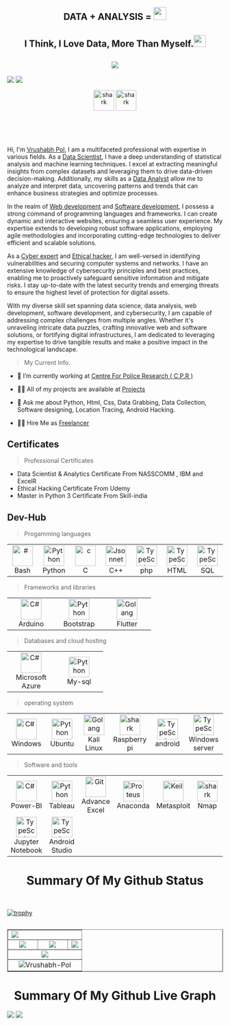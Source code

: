 <!-----<img align="centre" alt="GIF" src="https://i.pinimg.com/originals/31/53/2d/31532d7d378053de3b8bf23c6e7bfae3.gif?raw=true" width="1000" height="320" /> ---->
<h2 align = "center"> DATA + ANALYSIS = <img src ="https://bestanimations.com/uploads/gifs/373846046large-beating-heart-gif-animation3.gif" width="30"></h2> 
<h2 align="center">
 <a>I Think, I Love Data, More Than Myself.<img src="https://media.giphy.com/media/hvRJCLFzcasrR4ia7z/giphy.gif" width="28"></a>
</h2>
<!-- Typing SVG  - https://readme-typing-svg.herokuapp.com/demo/ -->
<h2 align="center">
  <a href="https://git.io/typing-svg"><img src="https://readme-typing-svg.herokuapp.com?lines=I+am+Vrushabh+Pol;I+am+a+Data+Scientist;I+am+a+Data+Analyst;I+am+a+Software+Developer;I+am+a+Web+Developer;I+am+an+Ethical+Hacker;I+am+a+Cyber+Expert">
 </a>
</h2>


  ![](https://komarev.com/ghpvc/?username=Vrushabh-Pol&color=6aa6f8)
  <img  src="https://custom-icon-badges.herokuapp.com/badge/+91--9518586837-orange?style=for-the-badge&logo=phone&logoColor=white"/></a>
<p align = "center">
<a target="_blank" href="https://www.linkedin.com/in/vrushabh-pol-97b189215/"><img src="https://cdn-icons-png.flaticon.com/512/145/145807.png" width="48" height="48" alt="shark" /></a>
<a target="_blank" href="https://www.instagram.com/deadly_thunder_7/"><img src="https://cdn.pixabay.com/photo/2016/09/17/07/03/instagram-1675670_1280.png" width="48" height="48" alt="shark" /></a>

</p>
<br>
 <br>
 <br>
  
Hi, I'm [Vrushabh Pol](http://vrushabh-pol), I am a multifaceted professional with expertise in various fields. As a [Data Scientist](), I have a deep understanding of statistical analysis and machine learning techniques. I excel at extracting meaningful insights from complex datasets and leveraging them to drive data-driven decision-making. Additionally, my skills as a [Data Analyst]() allow me to analyze and interpret data, uncovering patterns and trends that can enhance business strategies and optimize processes.

In the realm of [Web development]() and [Software development](), I possess a strong command of programming languages and frameworks. I can create dynamic and interactive websites, ensuring a seamless user experience. My expertise extends to developing robust software applications, employing agile methodologies and incorporating cutting-edge technologies to deliver efficient and scalable solutions.

As a [Cyber expert]() and [Ethical hacker](), I am well-versed in identifying vulnerabilities and securing computer systems and networks. I have an extensive knowledge of cybersecurity principles and best practices, enabling me to proactively safeguard sensitive information and mitigate risks. I stay up-to-date with the latest security trends and emerging threats to ensure the highest level of protection for digital assets.

With my diverse skill set spanning data science, data analysis, web development, software development, and cybersecurity, I am capable of addressing complex challenges from multiple angles. Whether it's unraveling intricate data puzzles, crafting innovative web and software solutions, or fortifying digital infrastructures, I am dedicated to leveraging my expertise to drive tangible results and make a positive impact in the technological landscape.

  <!-----<img align="right" alt="GIF" src="https://logicmojo.com/assets/dist/new_pages/images/data-science-intro.gif?raw=true" width="500" height="320" /> ----->
  
>My Current Info.  
  
- 🔭 I’m currently working at [Centre For Police Research ( C.P.R )](https://cprpune.org/)

- 👨‍💻 All of my projects are available at [Projects](https://Vrushabh-Pol.github.io/My-Projects)

- 💬 Ask me about Python, Html, Css, Data Grabbing, Data Collection, Software designing, Location Tracing, Android Hacking.

- 👨‍💻 Hire Me as [Freelancer](https://blackstonesoftwares.000webhostapp.com/index.html)

 

<h2 align="left" id="Vrushabh-Pol">Certificates</h2>

>Professional Certificates

<ul>
  <li>Data Scientist & Analytics Certificate From NASSCOMM , IBM and ExcelR</li>
  <li>Ethical Hacking Certificate From Udemy</li>
  <li>Master in Python 3 Certificate From Skill-india</li>
</ul>




<h2 align="left" id="naemazam">Dev-Hub</h2>

> Progamming languages

<table>
  <tr>
    <td align="center" width="96">
      <a href="#">
        <img src="https://upload.wikimedia.org/wikipedia/commons/thumb/4/4b/Bash_Logo_Colored.svg/1024px-Bash_Logo_Colored.svg.png?20180723054350" width="48" height="48" alt="#" />
      </a>
      <br>Bash
    </td>
    <td align="center" width="96">
      <a href="#">
        <img src="https://w7.pngwing.com/pngs/140/948/png-transparent-blue-and-yellow-logo-python-logo-programmer-fierce-python-s-cdr-angle-text-thumbnail.png" width="48" height="48" alt="Python" />
      </a>
      <br>Python
    </td>
    <td align="center" width="96">
      <a href="#">
        <img src="https://upload.wikimedia.org/wikipedia/commons/1/19/C_Logo.png?20201023095457" width="48" height="48" alt="c" />
      </a>
      <br>C
    </td>
    <td align="center" width="96">
      <a href="#">
        <img src="https://www.nicepng.com/png/detail/981-9813175_c-logo-c-programming-language-logo.png" width="48" height="48" alt="Jsonnet" />
      </a>
      <br>C++
    </td>
    <td align="center" width="96">
      <a href="#">
        <img src="https://w7.pngwing.com/pngs/751/3/png-transparent-logo-php-html-others-text-trademark-logo-thumbnail.png" width="48" height="48" alt="TypeScript" />
      </a>
      <br>php
    </td>
     <td align="center" width="96">
      <a href="#">
        <img src="https://upload.wikimedia.org/wikipedia/commons/thumb/6/61/HTML5_logo_and_wordmark.svg/1024px-HTML5_logo_and_wordmark.svg.png?20170517184425" width="48" height="48" alt="TypeScript" />
      </a>
      <br>HTML
    </td>
     <td align="center" width="96">
      <a href="#">
        <img src="https://banner2.cleanpng.com/20171202/4a0/database-free-download-png-5a22aad4e16b56.2847272415122213969233.jpg" width="48" height="48" alt="TypeScript" />
      </a>
      <br>SQL
    </td>
  </tr>

</table>

> Frameworks and libraries

<table>
  <tr>
    <td align="center" width="96">
      <a href="#">
        <img src="https://www.nicepng.com/png/detail/207-2079566_arduino-1-logo-png-transparent-arduino-logo-png.png" width="48" height="48" alt="C#" />
      </a>
      <br>Arduino
    </td>
    <td align="center" width="96">
      <a href="#">
        <img src="https://www.nicepng.com/png/detail/141-1415492_bootstrap-bootstrap-4-icon-png.png" width="48" height="48" alt="Python" />
      </a>
      <br>Bootstrap
    </td>
    <td align="center" width="96">
      <a href="#">
        <img src="https://www.nicepng.com/png/detail/31-315418_google-launches-final-preview-of-flutter-its-android.png" width="48" height="48" alt="Golang" />
      </a>
      <br>Flutter
    </td>

</table>

> Databases and cloud hosting

<table>
  <tr>
    <td align="center" width="96">
      <a href="#">
        <img src="https://www.nicepng.com/png/detail/401-4010153_microsoft-logo-azure-microsoft-azure-icon.png" width="48" height="48" alt="C#" />
      </a>
      <br>Microsoft Azure
    </td>
    <td align="center" width="96">
      <a href="#">
        <img src="https://www.nicepng.com/png/detail/245-2459464_mysql-mogra-db-my-sql-logo-png.png" width="48" height="48" alt="Python" />
      </a>
      <br>My-sql
    </td>
    </tr>
</table>

> operating system

<table>
  <tr>
    <td align="center" width="96">
      <a href="#">
        <img src="https://www.nicepng.com/png/detail/142-1427163_02-oct-2014-icon-windows-10-png.png" width="48" height="48" alt="C#" />
      </a>
      <br>Windows
    </td>
    <td align="center" width="96">
      <a href="#">
        <img src="https://www.nicepng.com/png/detail/27-276617_23-oct-ubuntu-turns-10-ubuntu-16-logo.png" width="48" height="48" alt="Python" />
      </a>
      <br>Ubuntu
    </td>
    <td align="center" width="96">
      <a href="#">
        <img src="https://www.nicepng.com/png/detail/201-2015642_kali-linux-dragon-png.png" width="48" height="48" alt="Golang" />
      </a>
      <br>Kali Linux
    </td>
    <td align="center" width="96">
      <a href="#">
        <img src="https://www.nicepng.com/png/detail/898-8989683_raspberry-pi-icon-raspberry-pi.png" width="48" height="48" alt="shark" />
      </a>
      <br>Raspberry pi
    </td>
   <td align="center" width="96">
      <a href="#">
        <img src="https://www.nicepng.com/png/detail/764-7642110_android-logo-android.png" width="48" height="48" alt="TypeScript" />
      </a>
      <br>android
    </td>
    <td align="center" width="96">
      <a href="#">
        <img src="https://www.nicepng.com/png/detail/189-1897150_final-clip-art-at-clker-com-vector-windows.png" width="48" height="48" alt="TypeScript" />
      </a>
      <br>Windows server
</table>

> Software and tools
<table>
  <tr>
    <td align="center" width="96">
      <a href="#">
        <img src="https://dotnet.microsoft.com/blob-assets/images/customers/power-bi.png" width="48" height="48" alt="C#" />
      </a>
      <br>Power-BI
    </td>
    <td align="center" width="96">
      <a href="#">
        <img src="https://www.nicepng.com/png/detail/852-8528586_tableau-tableau-software.png" width="48" height="48" alt="Python" />
      </a>
      <br>Tableau
    </td>
    <td align="center" width="96">
      <a href="#">
        <img src="https://www.nicepng.com/png/detail/208-2088252_microsoft-excel-is-a-spreadsheet-software-containing-excel.png" width="48" height="48" alt="Git" />
      </a>
      <br>Advance Excel
    </td>
     <td align="center" width="96">
      <a href="#">
        <img src="https://www.nicepng.com/png/detail/85-851110_this-material-is-part-of-a-60-minute.png" width="48" height="48" alt="Proteus" />
      </a>
      <br>Anaconda
    </td>
   <td align="center" width="96">
      <a href="#">
        <img src="https://www.nicepng.com/png/detail/24-249625_metasploit-logo.png" width="48" height="48" alt="Keil" />
      </a>
      <br>Metasploit
    </td>
    <td align="center" width="96">
      <a href="#">
        <img src="https://www.nicepng.com/png/detail/875-8750625_nmap-project-logo-nmap-logo.png" width="48" height="48" alt="shark" />
      </a>
      <br>Nmap
    </td>
    <td align="center" width="96">
      <a href="#">
        <img src="https://www.nicepng.com/png/detail/874-8745371_visual-studio-2019-preview.png" width="48" height="48" alt="TypeScript" />
      </a>
      <br>Visual Studio
    </td>
     <tr>
    <td align="center" width="96">
      <a href="#">
        <img src="https://www.nicepng.com/png/detail/70-701999_jupyter-logo.png" width="48" height="48" alt="TypeScript" />
      </a>
      <br>Jupyter Notebook
    </td>
    <td align="center" width="96">
      <a href="#">
        <img src="https://www.nicepng.com/png/detail/259-2592672_android-studio-android-studio-icon-vector.png" width="48" height="48" alt="TypeScript" />
      </a>
      <br>Android Studio
    </td>
    </tr>
</table>

<!-- table emd-->

<!-- project table -->
 


  
  
  <p align="center">
  <h1 align="center">Summary Of My Github Status</h1>
</p>
  
<br/>

 [![trophy](https://github-profile-trophy.vercel.app/?username=Vrushabh-Pol&theme=onedark)](https://github.com/ryo-ma/github-profile-trophy)

<p align="left"> <a href="https://twitter.com/" target="blank"><img src="https://img.shields.io/twitter/follow/?logo=twitter&style=for-the-badge" alt="" /></a> </p>

<table align="center" border="1">
<tr align="center">
<td colspan="3"><img align="left" src="https://github-readme-stats.vercel.app/api?username=Vrushabh-Pol&theme=tokyonight&show_icons=true" /></td>
</tr>
<tr align="center">
<td><img src="https://github-readme-stats.vercel.app/api/top-langs/?username=Vrushabh-Pol&theme=tokyonight&show_icons=true" /></td>
<td><img src="https://github-profile-summary-cards.vercel.app/api/cards/repos-per-language?username=Vrushabh-Pol&theme=github_dark" /></td>
<td colspan="3"><img src="https://github-profile-summary-cards.vercel.app/api/cards/most-commit-language?username=Vrushabh-Pol&theme=github_dark"/></td>
</tr>
<tr align="center">
<td colspan="3"><img src="https://github-profile-summary-cards.vercel.app/api/cards/productive-time?username=Vrushabh-Pol&theme=github_dark"/></td>
</tr>
<tr align="center">
<td colspan="3"><img src="https://github-readme-streak-stats.herokuapp.com/?user=Vrushabh-Pol&" alt="Vrushabh-Pol" /></td>
</tr>
</table>
  
  
 <p align="center">
  <h1 align="center">Summary Of My Github Live Graph</h1>
</p>  

[![](https://activity-graph.herokuapp.com/graph?username=Vrushabh-Pol&theme=xcode&area=true)](https://github.com/Vrushabh-Pol)
![](https://github-profile-summary-cards.vercel.app/api/cards/profile-details?username=Vrushabh-Pol&theme=github_dark)
